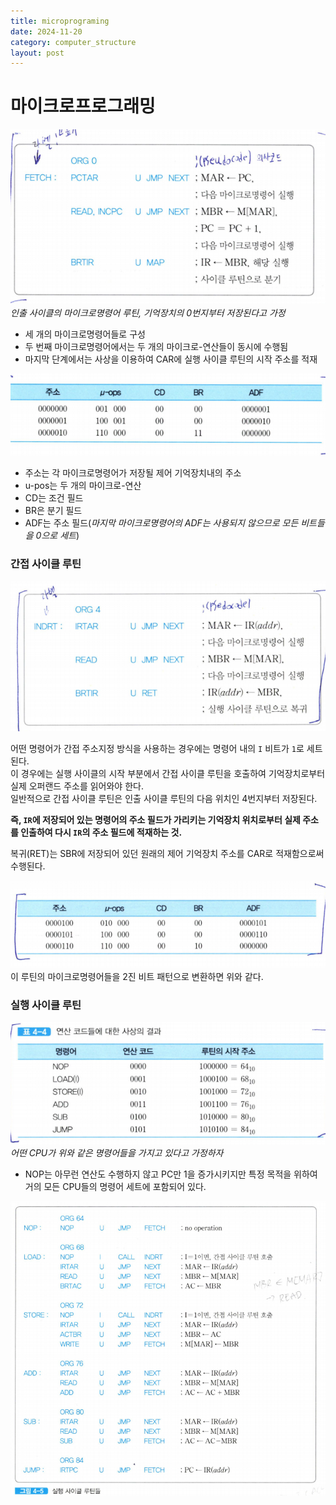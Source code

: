 ```yaml
---
title: microprograming
date: 2024-11-20
category: computer_structure
layout: post
---
```

# 마이크로프로그래밍
![alt text](image-23.png)  
*인출 사이클의 마이크로명령어 루틴, 기억장치의 0번지부터 저장된다고 가정*

- 세 개의 마이크로명령어들로 구성
- 두 번째 마이크로명령어에서는 두 개의 마이크로-연산들이 동시에 수행됨
- 마지막 단계에서는 사상을 이용하여 CAR에 실행 사이클 루틴의 시작 주소를 적재

![alt text](image-24.png)

- 주소는 각 마이크로명령어가 저장될 제어 기억장치내의 주소
- u-pos는 두 개의 마이크로-연산
- CD는 조건 필드
- BR은 분기 필드
- ADF는 주소 필드(*마지막 마이크로명령어의 ADF는 사용되지 않으므로 모든 비트들을 0으로 세트*)

### 간접 사이클 루틴

![alt text](image-25.png)  

어떤 명령어가 간접 주소지정 방식을 사용하는 경우에는 명령어 내의 `I` 비트가 `1`로 세트된다.  
이 경우에는 실행 사이클의 시작 부분에서 간접 사이클 루틴을 호출하여 기억장치로부터 실제 오퍼랜드 주소를 읽어와야 한다.  
일반적으로 간접 사이클 루틴은 인출 사이클 루틴의 다음 위치인 4번지부터 저장된다.  

**즉, `IR`에 저장되어 있는 명령어의 주소 필드가 가리키는 기억장치 위치로부터 실제 주소를 인출하여 다시 `IR`의 주소 필드에 적재하는 것.**

복귀(RET)는 SBR에 저장되어 있던 원래의 제어 기억장치 주소를 CAR로 적재함으로써 수행된다.  

![alt text](image-26.png)  
이 루틴의 마이크로명령어들을 2진 비트 패턴으로 변환하면 위와 같다. 


### 실행 사이클 루틴

![alt text](image-27.png)
*어떤 CPU가 위와 같은 명령어들을 가지고 있다고 가정하자*

- NOP는 아무런 연산도 수행하지 않고 PC만 1을 증가시키지만 특정 목적을 위하여 거의 모든 CPU들의 명령어 세트에 포함되어 있다.  

![alt text](image-28.png) 
